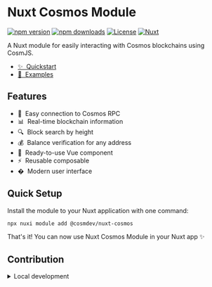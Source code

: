<!--
Get your module up and running quickly.

Find and replace all on all files (CMD+SHIFT+F):
- Name: My Module
- Package name: my-module
- Description: My new Nuxt module
-->

# Nuxt Cosmos Module

[![npm version][npm-version-src]][npm-version-href]
[![npm downloads][npm-downloads-src]][npm-downloads-href]
[![License][license-src]][license-href]
[![Nuxt][nuxt-src]][nuxt-href]

A Nuxt module for easily interacting with Cosmos blockchains using CosmJS.

- [✨ &nbsp;Quickstart](/QUICKSTART.md)
- [👀​ &nbsp;Examples](/EXAMPLES.md)

<!-- - [🏀 Online playground](https://stackblitz.com/github/your-org/nuxt-cosmos?file=playground%2Fapp.vue) -->
<!-- - [📖 &nbsp;Documentation](https://example.com) -->

## Features

- 🔌 &nbsp;Easy connection to Cosmos RPC
- 📊 &nbsp;Real-time blockchain information
- 🔍 &nbsp;Block search by height
- 💰 &nbsp;Balance verification for any address
- 🧩 &nbsp;Ready-to-use Vue component
- ⚡ &nbsp;Reusable composable
- � &nbsp;Modern user interface

## Quick Setup

Install the module to your Nuxt application with one command:

```bash
npx nuxi module add @cosmdev/nuxt-cosmos
```

That's it! You can now use Nuxt Cosmos Module in your Nuxt app ✨


## Contribution

<details>
  <summary>Local development</summary>
  
  ```bash
  # Install dependencies
  npm install
  
  # Generate type stubs
  npm run dev:prepare
  
  # Develop with the playground
  npm run dev
  
  # Build the playground
  npm run dev:build
  
  # Run ESLint
  npm run lint
  
  # Run Vitest
  npm run test
  npm run test:watch
  
  # Release new version
  npm run release
  ```

</details>


<!-- Badges -->
[npm-version-src]: https://img.shields.io/npm/v/nuxt-cosmos/latest.svg?style=flat&colorA=020420&colorB=00DC82
[npm-version-href]: https://www.npmjs.com/package/@cosmdev/nuxt-cosmos

[npm-downloads-src]: https://img.shields.io/npm/dm/nuxt-cosmos.svg?style=flat&colorA=020420&colorB=00DC82
[npm-downloads-href]: https://npm.chart.dev/@cosmdev/nuxt-cosmos

[license-src]: https://img.shields.io/npm/l/nuxt-cosmos.svg?style=flat&colorA=020420&colorB=00DC82
[license-href]: https://www.npmjs.com/package/@cosmdev/nuxt-cosmos

[nuxt-src]: https://img.shields.io/badge/Nuxt-020420?logo=nuxt.js
[nuxt-href]: https://nuxt.com
